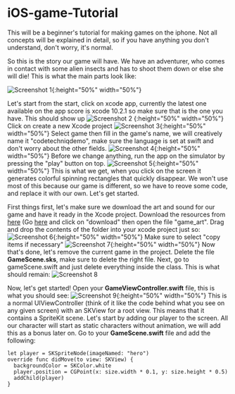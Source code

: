 # iOS-game-Tutorial

This will be a beginner's tutorial for making games on the iphone. Not all concepts will be explained in detail, so if you have anything you don't understand, don't worry, it's normal.

So this is the story our game will have. We have an adventurer, who comes in contact with some alien insects and has to shoot them down or else she will die! This is what the main parts look like: 

![Screenshot 1](https://github.com/PhaelIshall/iOS-game-Tutorial/blob/master/images/screen1.png){:height="50%" width="50%"}

Let's start from the start, click on xcode app, currently the latest one available on the app score is xcode 10.2.1 so make sure that is the one you have. This should show up 
![Screenshot 2](https://github.com/PhaelIshall/iOS-game-Tutorial/blob/master/images/screen2.png) {:height="50%" width="50%"}
Click on create a new Xcode project
![Screenshot 3](https://github.com/PhaelIshall/iOS-game-Tutorial/blob/master/images/screen3.png){:height="50%" width="50%"}
Select game then fill in the game's name, we will creatively name it "codetechniqdemo", make sure the language is set at swift and don't worry about the other fields.
![Screenshot 4](https://github.com/PhaelIshall/iOS-game-Tutorial/blob/master/images/screen4.png){:height="50%" width="50%"}
Before we change anything, run the app on the simulator by pressing the "play" button on top. 
![Screenshot 5](https://github.com/PhaelIshall/iOS-game-Tutorial/blob/master/images/screen5.png){:height="50%" width="50%"}
This is what we get, when you click on the screen it generates colorful spinning rectangles that quickly disappear. We won't use most of this because our game is different, so we have to reove some code, and replace it with our own. Let's get started.

First things first, let's make sure we download the art and sound for our game and have it ready in the Xcode project. Download the resources from [here](https://github.com/PhaelIshall/iOS-game-Tutorial/tree/master/game_art) (Go [here](https://github.com/PhaelIshall/iOS-game-Tutorial) and click on "download" then open the file "game_art".
Drag and drop the contents of the folder into your xcode project just so: 
![Screenshot 6](https://github.com/PhaelIshall/iOS-game-Tutorial/blob/master/images/screen6.png){:height="50%" width="50%"}
Make sure to select "copy items if necessary"
![Screenshot 7](https://github.com/PhaelIshall/iOS-game-Tutorial/blob/master/images/screen7.png){:height="50%" width="50%"}
Now that's done, let's remove the current game in the project. Delete the file **GameScene.sks**, make sure to delete the right file. 
Next, go to gameScene.swift and just delete everything inside the class. This is what should remain: 
![Screenshot 8](https://github.com/PhaelIshall/iOS-game-Tutorial/blob/master/images/screen8.png)

Now, let's get started! Open your **GameViewController.swift** file, this is what you should see: 
![Screenshot 9](https://github.com/PhaelIshall/iOS-game-Tutorial/blob/master/images/screen9.png){:height="50%" width="50%"}
This is a normal UIViewController (think of it like the code behind what you see on any given screen) with an SKView for a root view. This means that it contains a SpriteKit scene.
Let's start by adding our player to the screen. All our character will start as static characters without animation, we will add this as a bonus later on. 
Go to your **GameScene.swift** file and add the following:
```
let player = SKSpriteNode(imageNamed: "hero")
override func didMove(to view: SKView) {
  backgroundColor = SKColor.white
  player.position = CGPoint(x: size.width * 0.1, y: size.height * 0.5)
  addChild(player)
}
```


